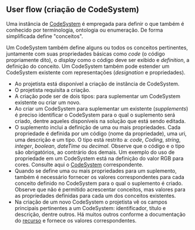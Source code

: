 ## User flow (criação de CodeSystem)

Uma instância de [CodeSystem](https://www.hl7.org/fhir/r4/codesystem.html) é empregada para definir o que também é conhecido por terminologia, ontologia ou enumeração.
De forma simplificada define "conceitos".

Um CodeSystem também define alguns ou todos os conceitos pertinentes, juntamente com suas propriedades básicas como _code_ (o código propriamente dito), o _display_
como o código deve ser exibido e _definition_, a definição do conceito. Um CodeSystem também pode estender um CodeSystem existente com representações (_designation_ e propriedades).

- Ao projetista está disponível a criação de instância de CodeSystem.
- O projetista requisita a criação.
- A criação pode ser de dois tipos: para suplementar um CodeSystem existente ou criar um novo.
- Ao criar um CodeSystem para suplementar um existente (_supplements_) é preciso identificar o CodeSystem para o qual o suplemento será criado, dentre aqueles disponíveis na solução que está sendo editada.
- O suplemento inclui a definição de uma ou mais propriedades. Cada propriedade é definida por um código (nome da propriedade), uma uri, uma descrição e um tipo. O tipo está restrito a: _code_, _Coding_, _string_, _integer_, _boolean_, _dateTime_ ou _decimal_. Observe que o código e o tipo são obrigatórios, ao contrário dos demais. Um exemplo do uso de propriedade em um CodeSystem está na definição do valor RGB para cores. Consulte aqui o [CodeSystem](http://hl7.org/fhir/codesystem-color-names.json.html) correspondente. 
- Quando se define uma ou mais propriedades para um suplemento, também é necessário fornecer os valores correspondentes para cada conceito definido no CodeSystem para o qual o suplemento é criado. Observe que não é permitido acrescentar conceitos, mas valores para as propriedades definidas para cada um dos conceitos existentes.
- Na criação de um novo CodeSystem o projetista vê os campos principais pertinentes a um CodeSystem: identificador, título e descrição, dentre outros. Há muitos outros conforme a documentação do [recurso](http://hl7.org/fhir/r4/codesystem) e fornece os valores correspondentes.

